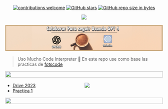 <div align="center"> 

[![contributions welcome](https://img.shields.io/badge/contributions-welcome-brightgreen.svg?style=flat)](https://github.com/Fabian-Martinez-Rincon/Computabilidad-y-Complejidad)
[![GitHub stars](https://img.shields.io/github/stars/Fabian-Martinez-Rincon/Computabilidad-y-Complejidad)](https://github.com/Fabian-Martinez-Rincon/Computabilidad-y-Complejidad/stargazers/)
[![GitHub repo size in bytes](https://img.shields.io/github/repo-size/Fabian-Martinez-Rincon/Computabilidad-y-Complejidad)](https://github.com/Fabian-Martinez-Rincon/Computabilidad-y-Complejidad)

<img src="https://readme-typing-svg.demolab.com?font=Fira+Code&size=30&duration=1200&pause=1000&color=F78E23&center=true&width=635&lines=Computabilidad-y-Complejidad"/>



<a title="" href="https://cafecito.app/ei-materias"><img src="/Documentos/Cafecito.png" alt="" /></a>

</div>

> Uso Mucho Code Interpreter 🤖
> En este repo use como base las practicas de [fotscode](https://github.com/fotscode)


<img src= 'https://i.gifer.com/origin/8c/8cd3f1898255c045143e1da97fbabf10_w200.gif' height="20" width="100%">

<p><img width="250" align='right' src="https://media.giphy.com/media/zPbnEgxsPJOJSD3qfr/giphy.gif"></p>

- [Drive 2023](https://drive.google.com/drive/folders/1mNm_nba9il7KAgwj2YnQAqEJ9tF0PlKl)
- [Practica 1]()

<img src= 'https://i.gifer.com/origin/8c/8cd3f1898255c045143e1da97fbabf10_w200.gif' height="20" width="100%">

